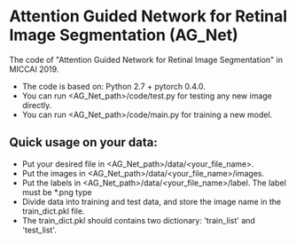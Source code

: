 # Attention Guided Network for Retinal Image Segmentation (AG_Net)
The code of "Attention Guided Network for Retinal Image Segmentation" in MICCAI 2019.
  - The code is based on: Python 2.7 + pytorch 0.4.0.
  - You can run <AG_Net_path>/code/test.py for testing any new image directly.
  - You can run <AG_Net_path>/code/main.py for training a new model.

## Quick usage on your data:
  - Put your desired file in <AG_Net_path>/data/<your_file_name>.
  - Put the images in <AG_Net_path>/data/<your_file_name>/images.
  - Put the labels in <AG_Net_path>/data/<your_file_name>/label. The label must be *.png type
  - Divide data into training and test data, and store the image name in the train_dict.pkl file.
  - The train_dict.pkl should contains two dictionary: 'train_list' and 'test_list'.
